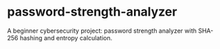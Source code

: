 # password-strength-analyzer
A beginner cybersecurity project: password strength analyzer with SHA-256 hashing and entropy calculation.
